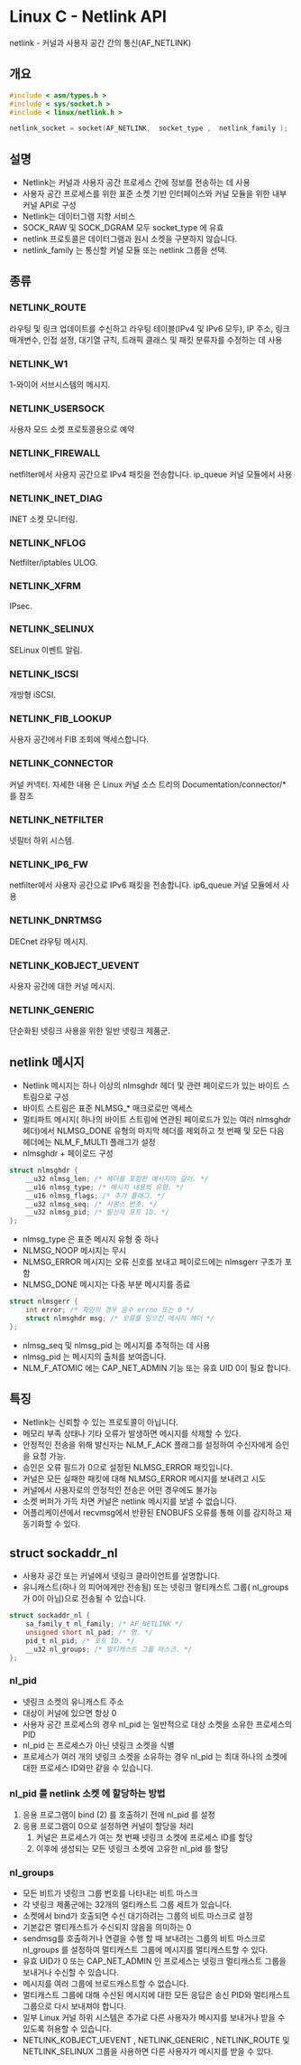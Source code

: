 # Linux C - Netlink API
netlink - 커널과 사용자 공간 간의 통신(AF_NETLINK)
## 개요 
``` c
#include < asm/types.h >
#include < sys/socket.h >
#include < linux/netlink.h >

netlink_socket = socket(AF_NETLINK,  socket_type ,  netlink_family );
```
## 설명
- Netlink는 커널과 사용자 공간 프로세스 간에 정보를 전송하는 데 사용
- 사용자 공간 프로세스를 위한 표준 소켓 기반 인터페이스와 커널 모듈을 위한 내부 커널 API로 구성 
- Netlink는 데이터그램 지향 서비스
- SOCK_RAW 및 SOCK_DGRAM 모두 socket_type 에 유효 
- netlink 프로토콜은 데이터그램과 원시 소켓을 구분하지 않습니다.
- netlink_family 는 통신할 커널 모듈 또는 netlink 그룹을 선택. 
## 종류
### NETLINK_ROUTE
라우팅 및 링크 업데이트를 수신하고 라우팅 테이블(IPv4 및 IPv6 모두), IP 주소, 링크 매개변수, 인접 설정, 대기열 규칙, 트래픽 클래스 및 패킷 분류자를 수정하는 데 사용
### NETLINK_W1
1-와이어 서브시스템의 메시지.
### NETLINK_USERSOCK
사용자 모드 소켓 프로토콜용으로 예약
### NETLINK_FIREWALL
netfilter에서 사용자 공간으로 IPv4 패킷을 전송합니다. ip_queue 커널 모듈에서 사용
### NETLINK_INET_DIAG
INET 소켓 모니터링.
### NETLINK_NFLOG
Netfilter/iptables ULOG.
### NETLINK_XFRM
IPsec.
### NETLINK_SELINUX
SELinux 이벤트 알림.
### NETLINK_ISCSI
개방형 iSCSI.
### NETLINK_FIB_LOOKUP
사용자 공간에서 FIB 조회에 액세스합니다.
### NETLINK_CONNECTOR
커널 커넥터. 자세한 내용 은 Linux 커널 소스 트리의 Documentation/connector/* 를 참조
### NETLINK_NETFILTER
넷필터 하위 시스템.
### NETLINK_IP6_FW
netfilter에서 사용자 공간으로 IPv6 패킷을 전송합니다. ip6_queue 커널 모듈에서 사용
### NETLINK_DNRTMSG
DECnet 라우팅 메시지.
### NETLINK_KOBJECT_UEVENT
사용자 공간에 대한 커널 메시지.
### NETLINK_GENERIC
단순화된 넷링크 사용을 위한 일반 넷링크 제품군.
## netlink 메시지
- Netlink 메시지는 하나 이상의 nlmsghdr 헤더 및 관련 페이로드가 있는 바이트 스트림으로 구성
- 바이트 스트림은 표준 NLMSG_* 매크로로만 액세스
- 멀티파트 메시지( 하나의 바이트 스트림에 연관된 페이로드가 있는 여러 nlmsghdr 헤더)에서 NLMSG_DONE 유형의 마지막 헤더를 제외하고 첫 번째 및 모든 다음 헤더에는 NLM_F_MULTI 플래그가 설정
- nlmsghdr + 페이로드 구성
``` c
struct nlmsghdr { 
    __u32 nlmsg_len; /* 헤더를 포함한 메시지의 길이. */ 
    __u16 nlmsg_type; /* 메시지 내용의 유형. */ 
    __u16 nlmsg_flags; /* 추가 플래그. */ 
    __u32 nlmsg_seq; /* 시퀀스 번호. */ 
    __u32 nlmsg_pid; /* 발신자 포트 ID. */ 
};
```
- nlmsg_type 은 표준 메시지 유형 중 하나
- NLMSG_NOOP 메시지는 무시
- NLMSG_ERROR 메시지는 오류 신호를 보내고 페이로드에는 nlmsgerr 구조가 포함 
- NLMSG_DONE 메시지는 다중 부분 메시지를 종료
``` c
struct nlmsgerr { 
    int error; /* 확인의 경우 음수 errno 또는 0 */ 
    struct nlmsghdr msg; /* 오류를 일으킨 메시지 헤더 */ 
};
```
- nlmsg_seq 및 nlmsg_pid 는 메시지를 추적하는 데 사용
- nlmsg_pid 는 메시지의 출처를 보여줍니다. 
- NLM_F_ATOMIC 에는 CAP_NET_ADMIN 기능 또는 유효 UID 0이 필요 합니다.

## 특징
- Netlink는 신뢰할 수 있는 프로토콜이 아닙니다. 
- 메모리 부족 상태나 기타 오류가 발생하면 메시지를 삭제할 수 있다.
- 안정적인 전송을 위해 발신자는 NLM_F_ACK 플래그를 설정하여 수신자에게 승인을 요청 가능. 
- 승인은 오류 필드가 0으로 설정된 NLMSG_ERROR 패킷입니다. 
- 커널은 모든 실패한 패킷에 대해 NLMSG_ERROR 메시지를 보내려고 시도
- 커널에서 사용자로의 안정적인 전송은 어떤 경우에도 불가능
- 소켓 버퍼가 가득 차면 커널은 netlink 메시지를 보낼 수 없습니다. 
- 어플리케이션에서 recvmsg에서 반환된 ENOBUFS 오류를 통해 이를 감지하고 재동기화할 수 있다.
## struct sockaddr_nl
- 사용자 공간 또는 커널에서 넷링크 클라이언트를 설명합니다. 
- 유니캐스트(하나 의 피어에게만 전송됨) 또는 넷링크 멀티캐스트 그룹( nl_groups 가 0이 아님)으로 전송될 수 있습니다.
``` c
struct sockaddr_nl { 
    sa_family_t nl_family; /* AF_NETLINK */ 
    unsigned short nl_pad; /* 영. */ 
    pid_t nl_pid; /* 포트 ID. */ 
    __u32 nl_groups; /* 멀티캐스트 그룹 마스크. */ 
};
```
### nl_pid
- 넷링크 소켓의 유니캐스트 주소
- 대상이 커널에 있으면 항상 0 
- 사용자 공간 프로세스의 경우 nl_pid 는 일반적으로 대상 소켓을 소유한 프로세스의 PID 
- nl_pid 는 프로세스가 아닌 넷링크 소켓을 식별
- 프로세스가 여러 개의 넷링크 소켓을 소유하는 경우 nl_pid 는 최대 하나의 소켓에 대한 프로세스 ID와만 같을 수 있습니다.
### nl_pid 를 netlink 소켓 에 할당하는 방법
1. 응용 프로그램이 bind (2) 를 호출하기 전에 nl_pid 를 설정
2. 응용 프로그램이 0으로 설정하면 커널이 할당을 처리
   1. 커널은 프로세스가 여는 첫 번째 넷링크 소켓에 프로세스 ID를 할당
   2. 이후에 생성되는 모든 넷링크 소켓에 고유한 nl_pid 를 할당

### nl_groups
- 모든 비트가 넷링크 그룹 번호를 나타내는 비트 마스크
- 각 넷링크 제품군에는 32개의 멀티캐스트 그룹 세트가 있습니다. 
- 소켓에서 bind가 호출되면 수신 대기하려는 그룹의 비트 마스크로 설정 
- 기본값은 멀티캐스트가 수신되지 않음을 의미하는 0
- sendmsg를 호출하거나 연결을 수행 할 때 보내려는 그룹의 비트 마스크로 nl_groups 를 설정하여 멀티캐스트 그룹에 메시지를 멀티캐스트할 수 있다.
- 유효 UID가 0 또는 CAP_NET_ADMIN 인 프로세스는 넷링크 멀티캐스트 그룹을 보내거나 수신할 수 있습니다. 
- 메시지를 여러 그룹에 브로드캐스트할 수 없습니다. 
- 멀티캐스트 그룹에 대해 수신된 메시지에 대한 모든 응답은 송신 PID와 멀티캐스트 그룹으로 다시 보내져야 합니다. 
- 일부 Linux 커널 하위 시스템은 추가로 다른 사용자가 메시지를 보내거나 받을 수 있도록 허용할 수 있습니다. 
-  NETLINK_KOBJECT_UEVENT , NETLINK_GENERIC , NETLINK_ROUTE 및 NETLINK_SELINUX 그룹을 사용하면 다른 사용자가 메시지를 받을 수 있다. 